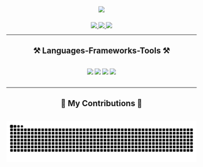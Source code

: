 <h1 align="center">
    <img src="https://readme-typing-svg.herokuapp.com/?font=Righteous&size=35&center=true&vCenter=true&width=500&height=70&duration=4000&lines=Hi+There!+👋;+I'm+Ankur+Patel!;" />
</h1>
 
<div align="center"> 
  <a href="mailto:ankurpatelg23@gmail.com">
    <img src="https://img.shields.io/badge/Gmail-333333?style=for-the-badge&logo=gmail&logoColor=red" />
  </a>
  <a href="https://www.linkedin.com/in/ankur-patel106/" target="_blank">
    <img src="https://img.shields.io/badge/LinkedIn-0077B5?style=for-the-badge&logo=linkedin&logoColor=white" target="_blank" />
  </a>
  <a href="https://ankurpatel.dev" target="_blank">
     <img src="https://img.shields.io/badge/Portfolio-FF5722?style=for-the-badge&logo=todoist&logoColor=white" target="_blank" /> <!-- sqlite, safari, google-chrome are other good icon options -->
  </a>
</div>

 <hr/>
 
<h2 align="center">⚒️ Languages-Frameworks-Tools ⚒️</h2>
<br/>
<div align="center">
  <img src="https://skillicons.dev/icons?i=java,javascript,typescript,python,html,css,scss,sql" />
  <img src="https://skillicons.dev/icons?i=angular,rxjs,ngxs,react,redux,jest,spring,jpa,junit,swagger" />
  <img src="https://skillicons.dev/icons?i=postgresql,mysql,liquibase,mongodb,elasticsearch,redis,dynamodb,qdrant,kafka" />
  <img src="https://skillicons.dev/icons?i=docker,nginx,aws,cdk,jira,git,figma,nx,postman" />
</div>

<br/>
<hr/>

<div align="center">
  <h2>🐍 My Contributions 🐍</h2>
  <br>
  <img alt="snake eating my contributions" src="https://raw.githubusercontent.com/ankur106/ankur106/output/github-contribution-grid-snake.svg" />
  
  <br/><br/><br/>
</div>
